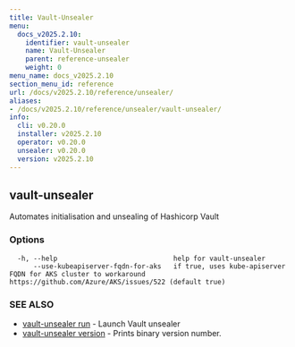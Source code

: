 ```yaml
---
title: Vault-Unsealer
menu:
  docs_v2025.2.10:
    identifier: vault-unsealer
    name: Vault-Unsealer
    parent: reference-unsealer
    weight: 0
menu_name: docs_v2025.2.10
section_menu_id: reference
url: /docs/v2025.2.10/reference/unsealer/
aliases:
- /docs/v2025.2.10/reference/unsealer/vault-unsealer/
info:
  cli: v0.20.0
  installer: v2025.2.10
  operator: v0.20.0
  unsealer: v0.20.0
  version: v2025.2.10
---
```


## vault-unsealer

Automates initialisation and unsealing of Hashicorp Vault

### Options

```
  -h, --help                             help for vault-unsealer
      --use-kubeapiserver-fqdn-for-aks   if true, uses kube-apiserver FQDN for AKS cluster to workaround https://github.com/Azure/AKS/issues/522 (default true)
```

### SEE ALSO

* [vault-unsealer run](/docs/v2025.2.10/reference/unsealer/vault-unsealer_run)	 - Launch Vault unsealer
* [vault-unsealer version](/docs/v2025.2.10/reference/unsealer/vault-unsealer_version)	 - Prints binary version number.

